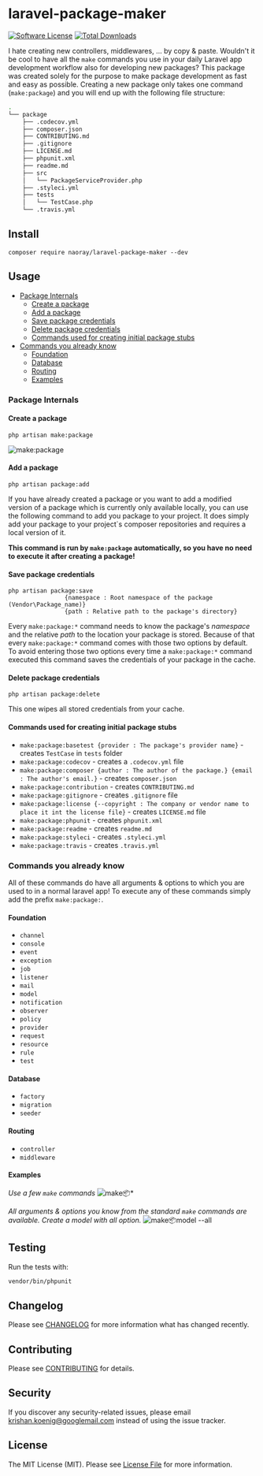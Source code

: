 # laravel-package-maker

[![Software License](https://img.shields.io/badge/license-MIT-brightgreen.svg?style=flat-square)](LICENSE.md)
[![Total Downloads](https://img.shields.io/packagist/dt/naoray/laravel-package-maker.svg?style=flat-square)](https://packagist.org/packages/naoray/laravel-package-maker)

I hate creating new controllers, middlewares, ... by copy & paste. Wouldn't it be cool to have all the `make` commands you use in your daily Laravel app development workflow also for developing new packages? This package was created solely for the purpose to make package development as fast and easy as possible. Creating a new package only takes one command (`make:package`) and you will end up with the following file structure:

```bash
.
└── package
    ├── .codecov.yml
    ├── composer.json
    ├── CONTRIBUTING.md
    ├── .gitignore
    ├── LICENSE.md
    ├── phpunit.xml
    ├── readme.md
    ├── src
    │   └── PackageServiceProvider.php
    ├── .styleci.yml
    ├── tests
    │   └── TestCase.php
    └── .travis.yml
```

## Install
`composer require naoray/laravel-package-maker --dev`

## Usage
- [Package Internals](#internals)
    + [Create a package](#internals-create)
    + [Add a package](#internals-add)
    + [Save package credentials](#internals-save)
	+ [Delete package credentials](#internals-delete)
	+ [Commands used for creating initial package stubs](#internals-stubs)
- [Commands you already know](#make-commands)
	+ [Foundation](#make-commands-foundation)
	+ [Database](#make-commands-database)
	+ [Routing](#make-commands-routing)
	+ [Examples](#make-commands-examples)

<a name="internals"/>

### Package Internals

<a name="internals-create"/>

#### Create a package
```
php artisan make:package
```

![make:package](https://user-images.githubusercontent.com/10154100/44323501-89bdf000-a452-11e8-8fc4-3ec5c451c30a.gif)

<a name="internals-add"/>

#### Add a package
```
php artisan package:add
```
If you have already created a package or you want to add a modified version of a package which is currently only available locally, you can use the following command to add you package to your project. It does simply add your package to your project`s composer repositories and requires a local version of it.

**This command is run by `make:package` automatically, so you have no need to execute it after creating a package!**

<a name="internals-save"/>

#### Save package credentials
```
php artisan package:save
				{namespace : Root namespace of the package (Vendor\Package_name)}
				{path : Relative path to the package's directory}
```
Every `make:package:*` command needs to know the package's *namespace* and the relative *path* to the location your package is stored. Because of that every `make:package:*` command comes with those two options by default. To avoid entering those two options every time a `make:package:*` command executed this command saves the credentials of your package in the cache.

<a name="internals-delete"/>

#### Delete package credentials
```
php artisan package:delete
```
This one wipes all stored credentials from your cache.

<a name="internals-stubs"/>

#### Commands used for creating initial package stubs
- `make:package:basetest {provider : The package's provider name}` - creates `TestCase` in `tests` folder
- `make:package:codecov` - creates a `.codecov.yml` file
- `make:package:composer {author : The author of the package.} {email : The author's email.}` - creates `composer.json`
- `make:package:contribution` - creates `CONTRIBUTING.md`
- `make:package:gitignore` - creates `.gitignore` file
- `make:package:license {--copyright : The company or vendor name to place it int the license file}` - creates `LICENSE.md` file
- `make:package:phpunit` - creates `phpunit.xml`
- `make:package:readme` - creates `readme.md`
- `make:package:styleci` - creates `.styleci.yml`
- `make:package:travis` - creates `.travis.yml`

<a name="make-commands"/>

### Commands you already know
All of these commands do have all arguments & options to which you are used to in a normal laravel app! To execute any of these commands simply add the prefix `make:package:`.

<a name="make-commands-foundation"/>

#### Foundation
- `channel`
- `console`
- `event`
- `exception`
- `job`
- `listener`
- `mail`
- `model`
- `notification`
- `observer`
- `policy`
- `provider`
- `request`
- `resource`
- `rule`
- `test`

<a name="make-commands-database"/>

#### Database
- `factory`
- `migration`
- `seeder`

<a name="make-commands-routing"/>

#### Routing
- `controller`
- `middleware`

<a name="make-commands-examples"/>

#### Examples
*Use a few `make` commands*
![make:package:*](https://user-images.githubusercontent.com/10154100/44323506-8cb8e080-a452-11e8-9f7c-fb07462c9b96.gif)

*All arguments & options you know from the standard `make` commands are available. Create a model with all option.*
![make:package:model --all](https://user-images.githubusercontent.com/10154100/44323509-8f1b3a80-a452-11e8-9a98-1ecaa96b1ae6.gif)

## Testing
Run the tests with:

``` bash
vendor/bin/phpunit
```

## Changelog
Please see [CHANGELOG](CHANGELOG.md) for more information what has changed recently.

## Contributing
Please see [CONTRIBUTING](CONTRIBUTING.md) for details.

## Security
If you discover any security-related issues, please email krishan.koenig@googlemail.com instead of using the issue tracker.

## License
The MIT License (MIT). Please see [License File](/LICENSE.md) for more information.